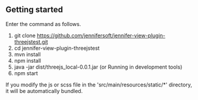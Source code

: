 ## Getting started

Enter the command as follows.

 1. git clone https://github.com/jennifersoft/jennifer-view-plugin-threejstest.git 
 2. cd jennifer-view-plugin-threejstest
 3. mvn install
 4. npm install
 5. java -jar dist/threejs_local-0.0.1.jar (or Running in development tools)
 6. npm start
 
 If you modify the js or scss file in the 'src/main/resources/static/*' directory, it will be automatically bundled.
